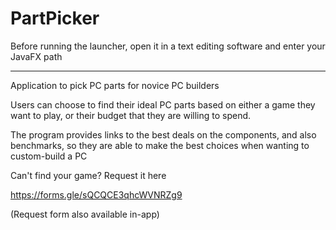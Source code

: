 # PartPicker

Before running the launcher, open it in a text editing software and enter your JavaFX path 
________________________________________________________________________________________________

Application to pick PC parts for novice PC builders 

Users can choose to find their ideal PC parts based on either a game they want to play, or their budget that they are willing to spend.

The program provides links to the best deals on the components, and also benchmarks, so they are able to make the best choices when wanting to custom-build a PC

Can't find your game? Request it here

https://forms.gle/sQCQCE3qhcWVNRZg9

(Request form also available in-app)
